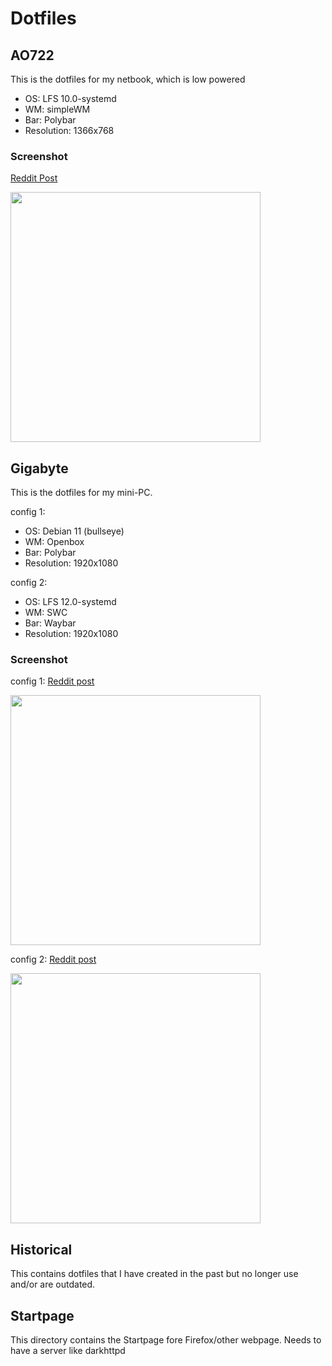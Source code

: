 # Dotfiles

## AO722

This is the dotfiles for my netbook, which is low powered

 - OS: LFS 10.0-systemd
 - WM: simpleWM
 - Bar: Polybar
 - Resolution: 1366x768

### Screenshot

[Reddit Post](https://www.reddit.com/r/unixporn/comments/l4t7sd/simplewm_sometimes_you_just_have_to_make_things/)

<img src='https://i.redd.it/txdzpxj6oid61.png' width='400' />

## Gigabyte

This is the dotfiles for my mini-PC.

config 1:

 - OS: Debian 11 (bullseye)
 - WM: Openbox
 - Bar: Polybar
 - Resolution: 1920x1080

config 2:

 - OS: LFS 12.0-systemd
 - WM: SWC
 - Bar: Waybar
 - Resolution: 1920x1080

### Screenshot

config 1:
[Reddit post](https://www.reddit.com/r/unixporn/comments/10r9exl/openbox_finally_a_set_up_that_ive_been_very_happy/)

<img src='https://i.redd.it/ruy0f3z9snfa1.png' width='400' />

config 2:
[Reddit post](https://www.reddit.com/r/unixporn/comments/18pauj9/swc_making_the_transition_from_x11_to_wayland/)

<img src='https://i.redd.it/mqvdzk97038c1.jpeg' width='400' />


## Historical

This contains dotfiles that I have created in the past but no longer use and/or are outdated.

## Startpage

This directory contains the Startpage fore Firefox/other webpage. Needs to have a server like darkhttpd

